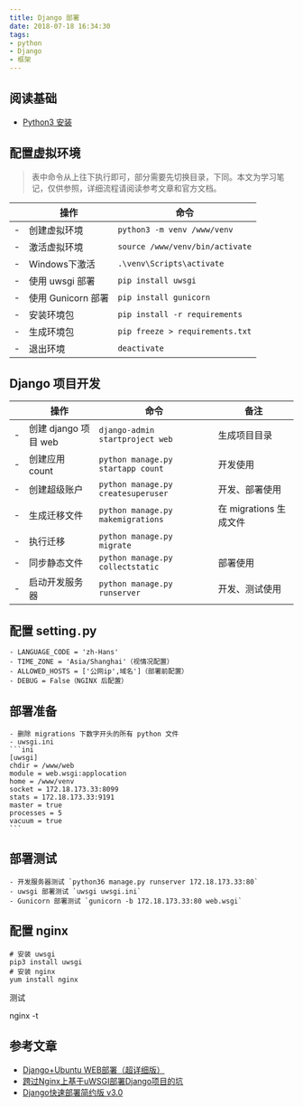 ```yaml
---
title: Django 部署
date: 2018-07-18 16:34:30
tags:
- python
- Django
- 框架
---
```


<!-- more -->

## 阅读基础
- [Python3 安装](Python3.md)

## 配置虚拟环境

> 表中命令从上往下执行即可，部分需要先切换目录，下同。本文为学习笔记，仅供参照，详细流程请阅读参考文章和官方文档。

||操作|命令|
|-|-|-|
|-|创建虚拟环境 | `python3 -m venv /www/venv`|
|-|激活虚拟环境 | `source /www/venv/bin/activate`|
|-|Windows下激活|`.\venv\Scripts\activate`|
|-|使用 uwsgi 部署| `pip install uwsgi`|
|-|使用 Gunicorn 部署| `pip install gunicorn`|
|-|安装环境包 | `pip install -r requirements`|
|-|生成环境包 | `pip freeze > requirements.txt`|
|-|退出环境 | `deactivate`|

## Django 项目开发
 
||操作|命令|备注
-|--|--|--
-|创建 django 项目 web | `django-admin startproject web`|生成项目目录
-|创建应用 count | `python manage.py startapp count` | 开发使用
-|创建超级账户 | `python manage.py createsuperuser` | 开发、部署使用
-|生成迁移文件 |`python manage.py makemigrations` | 在 migrations 生成文件
-|执行迁移 | `python manage.py migrate`
-|同步静态文件|`python manage.py collectstatic` | 部署使用
-|启动开发服务器|`python manage.py runserver` | 开发、测试使用

## 配置 setting`.`py

    - LANGUAGE_CODE = 'zh-Hans'
    - TIME_ZONE = 'Asia/Shanghai'（视情况配置）
    - ALLOWED_HOSTS = ['公网ip',域名']（部署前配置）
    - DEBUG = False（NGINX 后配置）

## 部署准备

    - 删除 migrations 下数字开头的所有 python 文件
    - uwsgi.ini
    ```ini
    [uwsgi]
    chdir = /www/web
    module = web.wsgi:applocation
    home = /www/venv
    socket = 172.18.173.33:8099
    stats = 172.18.173.33:9191
    master = true
    processes = 5
    vacuum = true
    ```

## 部署测试

    - 开发服务器测试 `python36 manage.py runserver 172.18.173.33:80`
    - uwsgi 部署测试 `uwsgi uwsgi.ini`
    - Gunicorn 部署测试 `gunicorn -b 172.18.173.33:80 web.wsgi`

## 配置 nginx

```
# 安装 uwsgi
pip3 install uwsgi
# 安装 nginx
yum install nginx
```

测试

nginx -t


## 参考文章 

- [Django+Ubuntu WEB部署（超详细版）](https://www.jianshu.com/p/e13417a8bb7f)
- [跨过Nginx上基于uWSGI部署Django项目的坑](https://www.cnblogs.com/qingspace/p/6838747.html)
- [Django快速部署简约版 v3.0](https://www.jianshu.com/p/d6f9138fab7b)